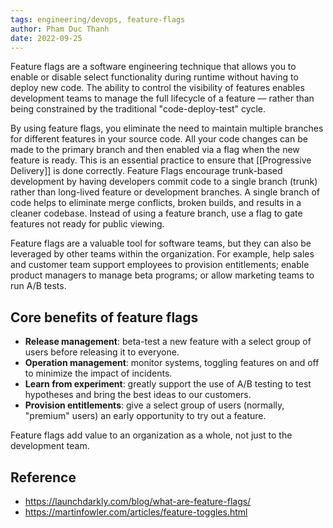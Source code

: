 ```yaml
---
tags: engineering/devops, feature-flags
author: Pham Duc Thanh
date: 2022-09-25
---
```


Feature flags are a software engineering technique that allows you to enable or disable select functionality during runtime without having to deploy new code. The ability to control the visibility of features enables development teams to manage the full lifecycle of a feature — rather than being constrained by the traditional "code-deploy-test" cycle.

By using feature flags, you eliminate the need to maintain multiple branches for different features in your source code. All your code changes can be made to the primary branch and then enabled via a flag when the new feature is ready. This is an essential practice to ensure that [[Progressive Delivery]] is done correctly. Feature Flags encourage trunk-based development by having developers commit code to a single branch (trunk) rather than long-lived feature or development branches. A single branch of code helps to eliminate merge conflicts, broken builds, and results in a cleaner codebase. Instead of using a feature branch, use a flag to gate features not ready for public viewing.

Feature flags are a valuable tool for software teams, but they can also be leveraged by other teams within the organization. For example, help sales and customer team support employees to provision entitlements; enable product managers to manage beta programs; or allow marketing teams to run A/B tests.

## Core benefits of feature flags

- **Release management**: beta-test a new feature with a select group of users before releasing it to everyone.
- **Operation management**: monitor systems, toggling features on and off to minimize the impact of incidents.
- **Learn from experiment**: greatly support the use of A/B testing to test hypotheses and bring the best ideas to our customers.
- **Provision entitlements**: give a select group of users (normally, "premium" users) an early opportunity to try out a feature.

Feature flags add value to an organization as a whole, not just to the development team.

## Reference

- https://launchdarkly.com/blog/what-are-feature-flags/
- https://martinfowler.com/articles/feature-toggles.html
